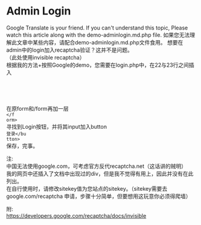  # Admin Login
Google Translate is your friend.
If you can't understand this topic, Please watch this article along with the demo-adminlogin.md.php file.
如果您无法理解此文章中某些内容，请配合demo-adminlogin.md.php文件食用。
想要在admin中的login加入recaptcha验证？这并不是问题。<br>
（此处使用invisible recaptcha）<br>
根据我的方法+按照Google的demo，您需要在login.php中，在22与23行之间插入<br>
<code><script src="https://www.google.com/recaptcha/api.js" async defer></script></code><br>
<code><br>
     <script><br>
       function onSubmit(token) {<br>
         document.getElementById("demo-form").submit();<br>
       }<br>
     </script><br>
</code><br>
在原form和/form再加一层<br>
<code><f orm id='demo-form' action="?" method="POST"></f orm></code><br>
寻找到Login按钮，并将其input加入button<br>
<code><bu tton class="g-recaptcha" data-sitekey="sitekey" data-callback='onSubmit' input type="submit" value="Login" />登录</bu tton></code><br>
保存，完事。<br>

注:<br>
中国无法使用google.com，可考虑官方反代recaptcha.net（这话讲的贼明）<br>
我的网页中还插入了文档中出现过的div，但是我不觉得有用上，因此并没有在此列出。<br>
在自行使用时，请修改sitekey值为您站点的sitekey。（sitekey需要去 google.com/recaptcha 申请，步骤十分简单，但要想用这玩意你必须得爬墙）<br>

附:<br>
https://developers.google.com/recaptcha/docs/invisible<br>
